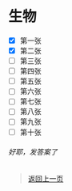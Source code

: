 # 生物
- [x] 第一张
- [x] 第二张
- [ ] 第三张
- [ ] 第四张
- [ ] 第五张
- [ ] 第六张
- [ ] 第七张
- [ ] 第八张
- [ ] 第九张
- [ ] 第十张
###### 好耶，发答案了
>[返回上一页](https://zhs141.github.io/homework/eight_han/index.html)
